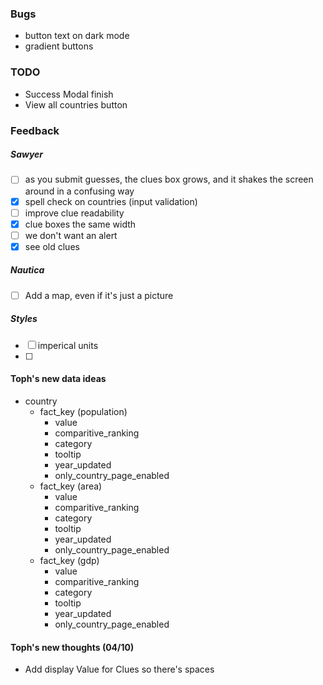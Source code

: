 ### Bugs

- button text on dark mode
- gradient buttons

### TODO

- Success Modal finish
- View all countries button

### Feedback

##### Sawyer

- [ ] as you submit guesses, the clues box grows, and it shakes the screen around in a confusing way
- [x] spell check on countries (input validation)
- [ ] improve clue readability
- [x] clue boxes the same width
- [ ] we don't want an alert
- [x] see old clues

##### Nautica

- [ ] Add a map, even if it's just a picture

##### Styles

- [ ] imperical units
- [ ]

#### Toph's new data ideas

- country
  - fact_key (population)
    - value
    - comparitive_ranking
    - category
    - tooltip
    - year_updated
    - only_country_page_enabled
  - fact_key (area)
    - value
    - comparitive_ranking
    - category
    - tooltip
    - year_updated
    - only_country_page_enabled
  - fact_key (gdp)
    - value
    - comparitive_ranking
    - category
    - tooltip
    - year_updated
    - only_country_page_enabled

#### Toph's new thoughts (04/10)

- Add display Value for Clues so there's spaces
